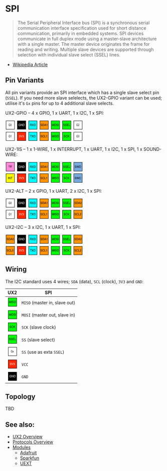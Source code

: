 #  SPI

> The Serial Peripheral Interface bus (SPI) is a synchronous serial communication interface specification used for short distance communication, primarily in embedded systems. SPI devices communicate in full duplex mode using a master-slave architecture with a single master. The master device originates the frame for reading and writing. Multiple slave devices are supported through selection with individual slave select (SSEL) lines.

* [Wikipedia Article](https://www.wikiwand.com/en/Serial_Peripheral_Interface_Bus)

## Pin Variants

All pin variants provide an SPI interface which has a single slave select pin (`SSEL`). If you need more slave selelects, the UX2-GPIO variant can be used; utilise it's `Gx` pins for up to 4 additional slave selects.

UX2-GPIO – 4 x GPIO, 1 x UART, 1 x I2C, 1 x SPI:

![UX2-GPIO](../../img/ux2-gpio.png)

UX2-1IS – 1 x 1-WIRE, 1 x INTERRUPT, 1 x UART, 1 x I2C, 1 x SPI, 1 x SOUND-WIRE:

![UX2-1IS](../../img/ux2-1is.png)

UX2-ALT – 2 x GPIO, 1 x UART, 2 x I2C, 1 x SPI:

![UX2-ALT](../../img/ux2-alt.png)

UX2-I2C – 3 x I2C, 1 x UART, 1 x SPI:

![UX2-I2C](../../img/ux2-i2c.png)

## Wiring

The I2C standard uses 4 wires; `SDA` (data), `SCL` (clock), `3V3` and `GND`:

| UX2                         | SPI                           |
| --------------------------- | ----------------------------- |
| ![MISO](../../pin/miso.png) | `MISO` (master in, slave out) |
| ![MOSI](../../pin/mosi.png) | `MOSI` (master out, slave in) |
| ![SCK](../../pin/sck.png)   | `SCK` (slave clock)           |
| ![SSEL](../../pin/ssel.png) | `SS` (slave select)           |
| ![GPIO](../../pin/g.png)    | `SS` (use as exta `SSEL`)     |
| ![3V3](../../pin/3v3.png)   | `VCC`                         |
| ![GND](../../pin/gnd.png)   | `GND`                         |

## Topology

TBD

## See also:

* [UX2 Overview](../../README.md)
* [Protocols Overview](../README.md)
* [Modules](../../modules/README.md)
    * [Adafruit](../../modules/adafruit/README.md)
    * [Sparkfun](../../modules/sparkfun/README.md)
    * [UEXT](../../modules/uext/README.md)